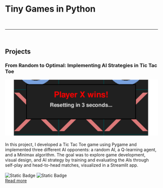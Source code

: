 # Tiny Games in Python

<br>

***

<br>

## Projects

### From Random to Optimal: Implementing AI Strategies in Tic Tac Toe
![Thumbnail](/assets/tic_tac_toe/pictures/tic_tac_toe_banner.png)<br><br>
In this project, I developed a Tic Tac Toe game using Pygame and implemented three different AI opponents: a random AI, a Q-learning agent, and a Minimax algorithm. The goal was to explore game development, visual design, and AI strategy by training and evaluating the AIs through self-play and head-to-head matches, visualized in a Streamlit app. <br><br>
![Static Badge](https://img.shields.io/badge/Optimization-blue) ![Static Badge](https://img.shields.io/badge/Data_Visualization-blue)<br>
[Read more](/assets/tic_tac_toe/text/tictactoe.html)

<br>